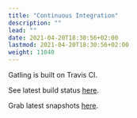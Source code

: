 ```yaml
---
title: "Continuous Integration"
description: ""
lead: ""
date: 2021-04-20T18:30:56+02:00
lastmod: 2021-04-20T18:30:56+02:00
weight: 11040
---
```


Gatling is built on Travis CI.

See latest build status [here](https://travis-ci.org/gatling/gatling).

Grab latest snapshots [here](https://oss.sonatype.org/content/repositories/snapshots/io/gatling/highcharts/gatling-charts-highcharts-bundle/).
